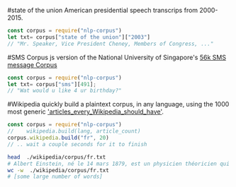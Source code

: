 
#state of the union
American presidential speech transcrips from 2000-2015.
```javascript
const corpus = require("nlp-corpus")
let txt= corpus["state of the union"]["2003"]
// "Mr. Speaker, Vice President Cheney, Members of Congress, ..."
```

#SMS Corpus
js version of the National University of Singapore's [56k SMS message  Corpus](http://wing.comp.nus.edu.sg:8080/SMSCorpus/overview.jsp)

```javascript
const corpus = require("nlp-corpus")
let txt= corpus["sms"][491];
// "Wat would u like 4 ur birthday?"
```

#Wikipedia
quickly build a plaintext corpus, in any language, using the 1000 most generic ['articles_every_Wikipedia_should_have'](https://meta.wikimedia.org/wiki/List_of_articles_every_Wikipedia_should_have).
```javascript
const corpus = require("nlp-corpus")
//    wikipedia.build(lang, article_count)
corpus.wikipedia.build("fr", 20)
// .. wait a couple seconds for it to finish
```
```bash
head  ./wikipedia/corpus/fr.txt
# Albert Einstein, né le 14 mars 1879, est un physicien théoricien qui fut...
wc -w  ./wikipedia/corpus/fr.txt
# [some large number of words]
```